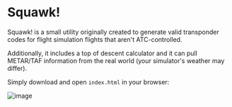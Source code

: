 # Squawk!

Squawk! is a small utility originally created to generate valid transponder
codes for flight simulation flights that aren't ATC-controlled.

Additionally, it includes a top of descent calculator and it can pull METAR/TAF
information from the real world (your simulator's weather may differ).

Simply download and open `index.html` in your browser:

![image](https://github.com/user-attachments/assets/219f000f-5798-4a95-a050-07d4488ed39f)
